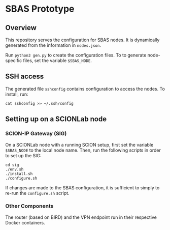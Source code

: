 # SBAS Prototype

## Overview

This repository serves the configuration for SBAS nodes.
It is dynamically generated from the information in `nodes.json`.

Run `python3 gen.py` to create the configuration files.
To to generate node-specific files, set the variable `$SBAS_NODE`.

## SSH access

The generated file `sshconfig` contains configuration to access the nodes.
To install, run:
```
cat sshconfig >> ~/.ssh/config
```

## Setting up on a SCIONLab node

### SCION-IP Gateway (SIG)

On a SCIONLab node with a running SCION setup, first set the variable `$SBAS_NODE` to the local node name.
Then, run the following scripts in order to set up the SIG:

```
cd sig
./env.sh
./install.sh
./configure.sh
```

If changes are made to the SBAS configuration, it is sufficient to simply to re-run the `configure.sh` script.

### Other Components

The router (based on BIRD) and the VPN endpoint run in their respective Docker containers.

